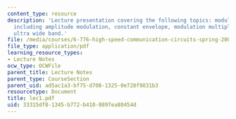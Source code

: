 ```yaml
---
content_type: resource
description: 'Lecture presentation covering the following topics: modulation techniques
  including amplitude modulation, constant envelope, modulation multiple access, and
  ultra wide band.'
file: /media/courses/6-776-high-speed-communication-circuits-spring-2005/33315df81345b772b4100897ea80454d_lec1.pdf
file_type: application/pdf
learning_resource_types:
- Lecture Notes
ocw_type: OCWFile
parent_title: Lecture Notes
parent_type: CourseSection
parent_uid: ad5ac1a3-bf75-d708-1325-0e728f9831b3
resourcetype: Document
title: lec1.pdf
uid: 33315df8-1345-b772-b410-0897ea80454d
---
```

